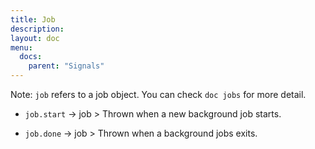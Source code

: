 ```yaml
---
title: Job
description:
layout: doc
menu:
  docs:
    parent: "Signals"
---
```


Note: `job` refers to a job object. You can check `doc jobs` for more
detail.

- `job.start` -> job > Thrown when a new background job starts.

- `job.done` -> job > Thrown when a background jobs exits.
